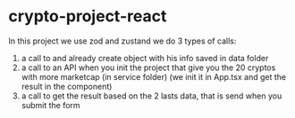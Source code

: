 # crypto-project-react
 
In this project we use zod and zustand
we do 3 types of calls:
1) a call to and already create object with his info saved in data folder
2) a call to an API when you init the project that give you the 20 cryptos with more marketcap (in service folder) (we init it in App.tsx and get the result in the component)
3) a call to get the result based on the 2 lasts data, that is send when you submit the form